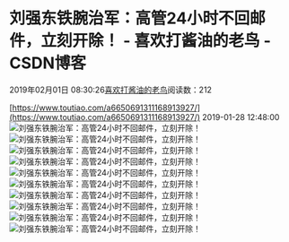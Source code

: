 
# 刘强东铁腕治军：高管24小时不回邮件，立刻开除！ - 喜欢打酱油的老鸟 - CSDN博客


2019年02月01日 08:30:26[喜欢打酱油的老鸟](https://me.csdn.net/weixin_42137700)阅读数：212


[https://www.toutiao.com/a6650691311168913927/](https://www.toutiao.com/a6650691311168913927/)
2019-01-28 12:48:00
![刘强东铁腕治军：高管24小时不回邮件，立刻开除！](http://p3.pstatp.com/large/pgc-image/41450316e4424ef5807ada5a945b8894)
![刘强东铁腕治军：高管24小时不回邮件，立刻开除！](http://p1.pstatp.com/large/pgc-image/2972c451b8cd403f9171ee95dd3deee1)
![刘强东铁腕治军：高管24小时不回邮件，立刻开除！](http://p1.pstatp.com/large/pgc-image/e2811084d51c45f19a5e46770e2c06ad)
![刘强东铁腕治军：高管24小时不回邮件，立刻开除！](http://p3.pstatp.com/large/pgc-image/6f307b8423a04cfa9f44c964839bd196)
![刘强东铁腕治军：高管24小时不回邮件，立刻开除！](http://p3.pstatp.com/large/pgc-image/14bcf2ac7c814d049408730068f70ef9)
![刘强东铁腕治军：高管24小时不回邮件，立刻开除！](http://p9.pstatp.com/large/pgc-image/94d94f0ba3bf476a82262aa69f559cf8)
![刘强东铁腕治军：高管24小时不回邮件，立刻开除！](http://p1.pstatp.com/large/pgc-image/84f0acec99294ebb92c1915cea6f22f0)
![刘强东铁腕治军：高管24小时不回邮件，立刻开除！](http://p1.pstatp.com/large/pgc-image/9c931869f5ca496782439b91de2f1955)
![刘强东铁腕治军：高管24小时不回邮件，立刻开除！](http://p1.pstatp.com/large/pgc-image/f71f8c0b66ab4bd99a9d7cad7d9a2513)
![刘强东铁腕治军：高管24小时不回邮件，立刻开除！](http://p1.pstatp.com/large/dfic-imagehandler/91798a34-a5cf-4ecd-9985-b018a3593554)

